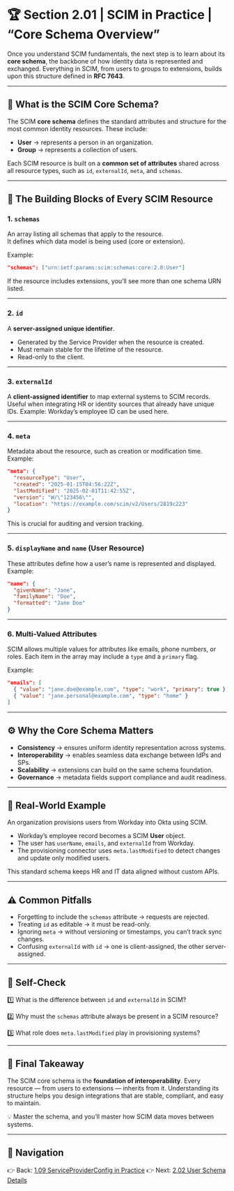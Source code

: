 # 🏆 Section 2.01 | SCIM in Practice | “Core Schema Overview”

Once you understand SCIM fundamentals, the next step is to learn about its **core schema**, the backbone of how identity data is represented and exchanged. Everything in SCIM, from users to groups to extensions, builds upon this structure defined in **RFC 7643**.  

---

## 📖 What is the SCIM Core Schema?  
The SCIM **core schema** defines the standard attributes and structure for the most common identity resources. These include:  
- **User** → represents a person in an organization.  
- **Group** → represents a collection of users.  

Each SCIM resource is built on a **common set of attributes** shared across all resource types, such as `id`, `externalId`, `meta`, and `schemas`.  

---

## 🧩 The Building Blocks of Every SCIM Resource  

### 1. `schemas`  
An array listing all schemas that apply to the resource.  
It defines which data model is being used (core or extension).  

Example:  
```json
"schemas": ["urn:ietf:params:scim:schemas:core:2.0:User"]
```

If the resource includes extensions, you’ll see more than one schema URN listed.

---

### 2. `id`

A **server-assigned unique identifier**.

* Generated by the Service Provider when the resource is created.
* Must remain stable for the lifetime of the resource.
* Read-only to the client.

---

### 3. `externalId`

A **client-assigned identifier** to map external systems to SCIM records.
Useful when integrating HR or identity sources that already have unique IDs.
Example: Workday’s employee ID can be used here.

---

### 4. `meta`

Metadata about the resource, such as creation or modification time.
Example:

```json
"meta": {
  "resourceType": "User",
  "created": "2025-01-15T04:56:22Z",
  "lastModified": "2025-02-01T11:42:55Z",
  "version": "W/\"123456\"",
  "location": "https://example.com/scim/v2/Users/2819c223"
}
```

This is crucial for auditing and version tracking.

---

### 5. `displayName` and `name` (User Resource)

These attributes define how a user’s name is represented and displayed.
Example:

```json
"name": {
  "givenName": "Jane",
  "familyName": "Doe",
  "formatted": "Jane Doe"
}
```

---

### 6. Multi-Valued Attributes

SCIM allows multiple values for attributes like emails, phone numbers, or roles.
Each item in the array may include a `type` and a `primary` flag.

Example:

```json
"emails": [
  { "value": "jane.doe@example.com", "type": "work", "primary": true },
  { "value": "jane.personal@example.com", "type": "home" }
]
```

---

## ⚙️ Why the Core Schema Matters

* **Consistency** → ensures uniform identity representation across systems.
* **Interoperability** → enables seamless data exchange between IdPs and SPs.
* **Scalability** → extensions can build on the same schema foundation.
* **Governance** → metadata fields support compliance and audit readiness.

---

## 🏢 Real-World Example

An organization provisions users from Workday into Okta using SCIM.

* Workday’s employee record becomes a SCIM **User** object.
* The user has `userName`, `emails`, and `externalId` from Workday.
* The provisioning connector uses `meta.lastModified` to detect changes and update only modified users.

This standard schema keeps HR and IT data aligned without custom APIs.

---

## ⚠️ Common Pitfalls

* Forgetting to include the `schemas` attribute → requests are rejected.
* Treating `id` as editable → it must be read-only.
* Ignoring `meta` → without versioning or timestamps, you can’t track sync changes.
* Confusing `externalId` with `id` → one is client-assigned, the other server-assigned.

---

## 📝 Self-Check

1️⃣ What is the difference between `id` and `externalId` in SCIM?

2️⃣ Why must the `schemas` attribute always be present in a SCIM resource?

3️⃣ What role does `meta.lastModified` play in provisioning systems?

---

## 🎯 Final Takeaway

The SCIM core schema is the **foundation of interoperability**. Every resource — from users to extensions — inherits from it. Understanding its structure helps you design integrations that are stable, compliant, and easy to maintain.

💡 Master the schema, and you’ll master how SCIM data moves between systems.

---

## 🔗 Navigation

👉 Back: [1.09 ServiceProviderConfig in Practice](../1-foundations/1.09-service-provider-config.md)
👉 Next: [2.02 User Schema Details](2.02-user-schema.md)
